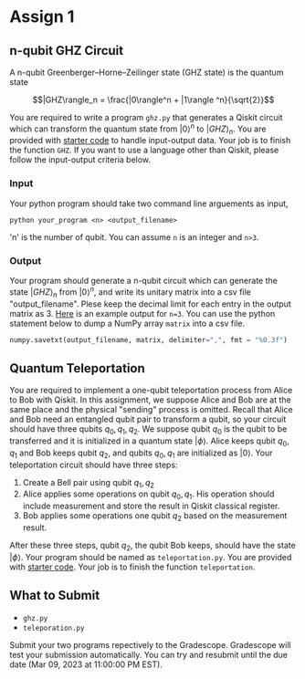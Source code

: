 # Assign 1
<!-- 
In this assignment, you will learn how to set up qiskit environment and need to implment a teleportation circuit with qiskit. You are required to 

- Simulate a n-qubit GHZ circuit and get the measurement result in Qiskit. 
- Get the unitary matrix of this circuit circuit.
- Implement a teleportation circuit in Qiskit -->

## n-qubit GHZ Circuit

A n-qubit Greenberger–Horne–Zeilinger state (GHZ state) is the quantum state
```math
|GHZ\rangle_n = \frac{|0\rangle^n + |1\rangle ^n}{\sqrt{2}}
```
You are required to write a program `ghz.py` that generates a Qiskit circuit which can transform the quantum state from $|0\rangle^n$ to $|GHZ\rangle_n$. You are provided with [starter code](ghz.py) to handle input-output data. Your job is to finish the function `GHZ`. If you want to use a language other than Qiskit, please follow the input-output criteria below.

### Input

Your python program should take two command line arguements as input,

```shell
python your_program <n> <output_filename>
```

'n' is the number of qubit. You can assume `n` is an integer and `n>3`.

### Output

Your program should generate a n-qubit circuit which can generate the state $|GHZ\rangle_n$ from $|0\rangle^n$, and write its unitary matrix into a csv file "output_filename". Plese keep the decimal limit for each entry in the output matrix as 3. [Here](ghz3.csv) is an example output for `n=3`. You can use the python statement below to dump a NumPy array `matrix` into a csv file.

```python
numpy.savetxt(output_filename, matrix, delimiter=",", fmt = "%0.3f")
```


## Quantum Teleportation

You are required to implement a one-qubit teleportation process from Alice to Bob with Qiskit. In this assignment, we suppose Alice and Bob are at the same place and the physical "sending" process is omitted. Recall that Alice and Bob need an entangled qubit pair to transform a qubit, so your circuit should have three qubits $q_0,q_1,q_2$. We suppose qubit $q_0$ is the qubit to be transferred and it is initialized in a quantum state $|\phi\rangle$. Alice keeps qubit $q_0,q_1$ and Bob keeps qubit $q_2$, and qubits $q_0,q_1$ are initialized as $|0\rangle$. Your teleportation circuit should have three steps:

1. Create a Bell pair using qubit $q_1,q_2$
2. Alice applies some operations on qubit $q_0,q_1$. His operation should include measurement and store the result in Qiskit classical register.
3. Bob applies some operations one qubit $q_2$ based on the measurement result.

After these three steps, qubit $q_2$, the qubit Bob keeps, should have the state $|\phi\rangle$. Your program should be named as `teleportation.py`. You are provided with [starter code](teleportation.py). Your job is to finish the function `teleportation`.

## What to Submit

- `ghz.py`
- `teleporation.py`

Submit your two programs repectively to the Gradescope. Gradescope will test your submission automatically. You can try and resubmit until the due date (Mar 09, 2023 at 11:00:00 PM EST).
